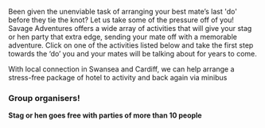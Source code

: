 Been given the unenviable task of arranging your best mate’s last 'do' before they tie the knot? Let us take some
of the pressure off of you! Savage Adventures offers a wide array of activities that will give your stag or hen
party that extra edge, sending your mate off with a memorable adventure. Click on one of the activities listed
below and take the first step towards the ‘do’ you and your mates will be talking about for years to come.

With local connection in Swansea and Cardiff, we can help arrange a stress-free package of hotel to activity and
back again via minibus

### Group organisers!

**Stag or hen goes free with parties of more than 10 people**
